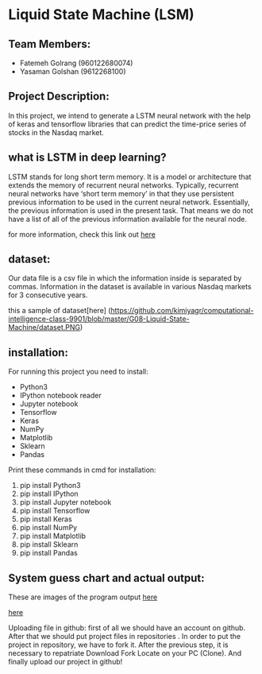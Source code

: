 # Liquid State Machine (LSM)

## Team Members:
- Fatemeh Golrang (960122680074)
- Yasaman Golshan (9612268100)

## Project Description:

In this project, we intend to generate a LSTM neural network with the help of keras and tensorflow libraries that can predict the time-price series of stocks in the Nasdaq market.

## what is LSTM in deep learning?

LSTM stands for long short term memory. It is a model or architecture that extends the memory of recurrent neural networks. Typically, recurrent neural networks have ‘short term memory’ in that they use persistent previous information to be used in the current neural network. Essentially, the previous information is used in the present task. That means we do not have a list of all of the previous information available for the neural node.

for more information, check this link out [here]( https://hub.packtpub.com/what-is-lstm/) 

## dataset:

Our data file is a csv file in which the information inside is separated by commas.
Information in the dataset is available in various Nasdaq markets for 3 consecutive years.

this a sample of dataset[here] (https://github.com/kimiyagr/computational-intelligence-class-9901/blob/master/G08-Liquid-State-Machine/dataset.PNG)

## installation:

For running this project you need to install:
- Python3
- IPython notebook reader
- Jupyter notebook
- Tensorflow
- Keras
- NumPy
- Matplotlib
- Sklearn
- Pandas

Print these commands in cmd for installation:
1. pip install Python3
2. pip install IPython
3. pip install Jupyter notebook
4. pip install Tensorflow
5. pip install Keras
6. pip install NumPy
7. pip install Matplotlib
8. pip install Sklearn
9. pip install Pandas


## System guess chart and actual output:
 
These are images of the program output
[here](https://github.com/kimiyagr/computational-intelligence-class-9901/blob/master/G08-Liquid-State-Machine/b.png)

[here](https://github.com/kimiyagr/computational-intelligence-class-9901/blob/master/G08-Liquid-State-Machine/a.png)
 

Uploading file in github:
first of all we should have an account on github.
After that we should put project files in repositories .
In order to put the project in repository, we have to fork it.
After the previous step, it is necessary to repatriate Download Fork Locate on your PC (Clone).
And finally upload our project in github!

